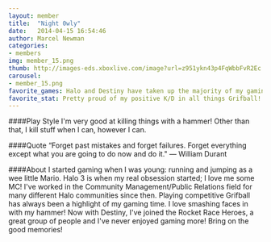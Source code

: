 ```yaml
---
layout: member
title:  "Night 0wly"
date:   2014-04-15 16:54:46
author: Marcel Newman
categories:
- members
img: member_15.png
thumb: http://images-eds.xboxlive.com/image?url=z951ykn43p4FqWbbFvR2Ec.8vbDhj8G2Xe7JngaTToBrrCmIEEXHC9UNrdJ6P7KIAbCDABRYREOfuoy2FOUr6p1ToDXS_bNFErFSFVwOpBOhNGXSkwlYKhcWSlGgnpLV&format=png&h=640&w=640
carousel:
- member_15.png
favorite_games: Halo and Destiny have taken up the majority of my gaming time. 
favorite_stat: Pretty proud of my positive K/D in all things Grifball!
---
```

####Play Style
I'm very good at killing things with a hammer! Other than that, I kill stuff when I can, however I can. 

####Quote
“Forget past mistakes and forget failures. Forget everything except what you are going to do now and do it." &mdash; William Durant 

####About
I started gaming when I was young: running and jumping as a wee little Mario. Halo 3 is when my real obsession started; I love me some MC! I've worked in the Community Management/Public Relations field for many different Halo communities since then. Playing competitive Grifball has always been a highlight of my gaming time. I love smashing faces in with my hammer! Now with Destiny, I've joined the Rocket Race Heroes, a great group of people and I've never enjoyed gaming more! Bring on the good memories! 
